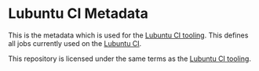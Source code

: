 # Lubuntu CI Metadata

This is the metadata which is used for the [Lubuntu CI tooling](https://phab.lubuntu.me/source/ci-tooling/). This defines all jobs currently used on the [Lubuntu CI](https://ci.lubuntu.me).

This repository is licensed under the same terms as the [Lubuntu CI tooling](https://phab.lubuntu.me/source/ci-tooling/).
